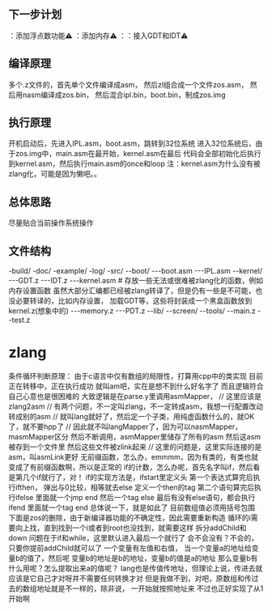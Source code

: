## 下一步计划
：添加浮点数功能⚠️
：添加内存⚠️
：：接入GDT和IDT⚠️
## 编译原理
多个.z文件的，首先单个文件编译成asm，
然后zl组合成一个文件zos.asm，
然后用nasm编译成zos.bin，
然后混合ipl.bin，boot.bin，制成zos.img
## 执行原理
开机启动后，先进入IPL.asm，boot.asm，跳转到32位系统
进入32位系统后，由于zos.img中，main.asm在最开始，kernel.asm在最后
代码会全部初始化后执行到kernel.asm，然后执行main.asm的once和loop
注：kernel.asm为什么没有被zlang化，可能是因为懒吧。。
## 总体思路
尽量贴合当前操作系统操作
## 文件结构
-build/
-doc/
-example/
-log/
-src/
--boot/
---boot.asm
---IPL.asm
--kernel/
---GDT.z
---IDT.z
---kernel.asm # 存放一些无法或很难被zlang化的函数，例如内存设置函数
虽然大部分汇编都已经被zlang转译了，但是仍有一些是不可能，也没必要转译的，比如内存设置，
加载GDT等，这些将封装成一个黑盒函数放到kernel.z(想象中的)
---memory.z
---PDT.z
--lib/
--screen/
--tools/
--main.z
--test.z
# zlang
条件循环判断原理：
由于c语言中仅有数组的局限性，打算用cpp中的类实现
目前正在转移中，正在执行成功
就叫am吧，实在是想不到什么好名字了
而且逻辑符合自己心意也是很困难的
大致逻辑是在parse.y里调用asmMapper， // 这里应该是zlang2asm
// 有两个问题，不一定叫zlang，不一定转成asm，我想一行配置改动转成别的asm
// 就叫lang就好了，然后定一个子类，用纯虚函数什么的，就OK了，就不要hpp了
// 因此就不叫langMapper了，因为可以nasmMapper，masmMapper区分
然后不断调用，asmMapper里储存了所有的asm
然后这asm被存到一个文件里
然后这些文件被zlink起来 // 这里的问题是，这里实际连接的是asm，叫asmLink更好
无前缀函数，怎么办，emmmm，因为有类的，有类也就变成了有前缀函数啊，所以是正常的
if的计数，怎么办呢，首先名字叫if，然后看是第几个if就行了，对！
if的实现方法是，ifstart里定义头
第一个表达式算完后执行ifthen，
弹出与0比较，相等就去else
定义一个then的tag
第二个语句算完后执行ifelse
里面就一个jmp end
然后一个tag else
最后有没有else语句，都会执行ifend
里面就一个tag end
总体说一下，就是如此了
目前数组值必须用括号包围
下面是zos的删除，由于新编译器功能的不确定性，因此需要重新构造
循环的i需要向上找，直到找到一个i或者到root也没找到，就需要这样
拆分addChild和down
问题在于if和while，这里默认进入最后一个就行了
会不会没有？不会的，只要你提前addChild就可以了
一个变量有左值和右值，
当一个变量a的地址给变量b的值了，然后呢
变量b的地址是b的地址，变量b的值是a的地址
那么变量b有什么用呢？怎么提取出来a的值呢？
lang也是传值传地址，但理论上说，传进去就应该是它自己才对呀并不需要任何转换才对
但是我做不到，对吧，原数组和传过去的数组地址就是不一样的，除非说，
一开始就按照地址来
不过也正好实现了从1开始啊


